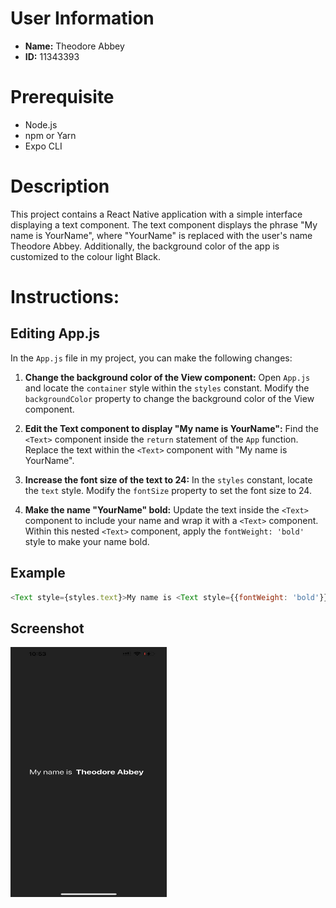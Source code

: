 # User Information

- **Name:** Theodore Abbey
- **ID:** 11343393


# Prerequisite
- Node.js
- npm or Yarn
- Expo CLI

# Description
This project contains a React Native application with a simple interface displaying a text component. The text component displays the phrase "My name is YourName", where "YourName" is replaced with the user's name Theodore Abbey. Additionally, the background color of the app is customized to the colour light Black.

# Instructions:

## Editing App.js
In the `App.js` file in my project, you can make the following changes:

1. **Change the background color of the View component:** Open `App.js` and locate the `container` style within the `styles` constant. Modify the `backgroundColor` property to change the background color of the View component.

2. **Edit the Text component to display "My name is YourName":** Find the `<Text>` component inside the `return` statement of the `App` function. Replace the text within the `<Text>` component with "My name is YourName".

3. **Increase the font size of the text to 24:** In the `styles` constant, locate the `text` style. Modify the `fontSize` property to set the font size to 24.

4. **Make the name "YourName" bold:** Update the text inside the `<Text>` component to include your name and wrap it with a `<Text>` component. Within this nested `<Text>` component, apply the `fontWeight: 'bold'` style to make your name bold.

## Example
```javascript
<Text style={styles.text}>My name is <Text style={{fontWeight: 'bold'}}>Theodore Abbey</Text></Text>
```

## Screenshot
<img src="DCIT assignment2.jpg" alt="App Screenshot" width="250" height="400" >